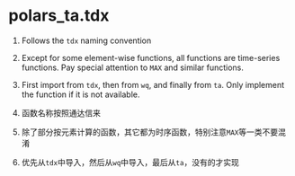 # polars_ta.tdx

1. Follows the `tdx` naming convention
2. Except for some element-wise functions, all functions are time-series functions. Pay special attention to `MAX` and similar functions.
3. First import from `tdx`, then from `wq`, and finally from `ta`. Only implement the function if it is not available.


1. 函数名称按照通达信来
2. 除了部分按元素计算的函数，其它都为时序函数，特别注意`MAX`等一类不要混淆
3. 优先从`tdx`中导入，然后从`wq`中导入，最后从`ta`，没有的才实现